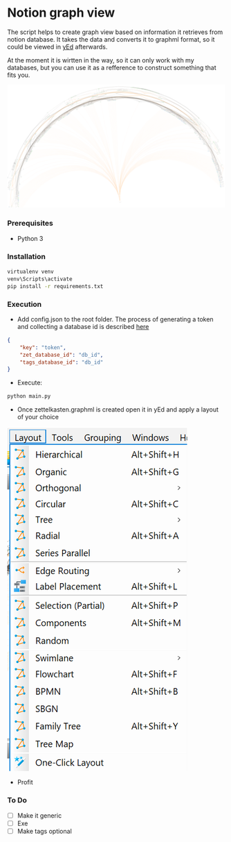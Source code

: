 # Notion graph view

The script helps to create graph view based on information it retrieves from notion database.
It takes the data and converts it to graphml format, so it could be viewed in [yEd](https://www.yworks.com/products/yed) afterwards.

At the moment it is wirtten in the way, so it can only work with my databases, but you can use it as a refference to construct something that fits you.

![](./examples/radial_graph.png)

### Prerequisites

- Python 3

### Installation

```bash 
virtualenv venv
venv\Scripts\activate
pip install -r requirements.txt
```

### Execution

- Add config.json to the root folder. The process of generating a token and collecting a database id is described [here](https://developers.notion.com/docs/getting-started)
```json
{
    "key": "token",
    "zet_database_id": "db_id",
    "tags_database_id": "db_id"
}
```
- Execute:
```bash
python main.py
```
- Once zettelkasten.graphml is created open it in yEd and apply a layout of your choice

![](./examples/layout.png)

- Profit

### To Do
- [ ] Make it generic
- [ ] Exe
- [ ] Make tags optional
